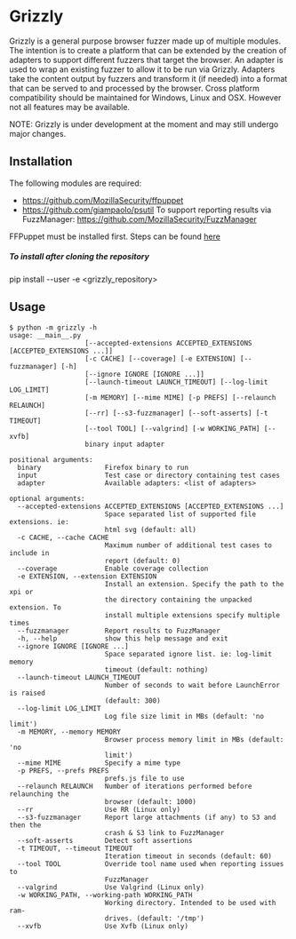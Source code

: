 Grizzly
=======

Grizzly is a general purpose browser fuzzer made up of multiple modules.
The intention is to create a platform that can be extended by the creation of adapters to support
different fuzzers that target the browser.
An adapter is used to wrap an existing fuzzer to allow it to be run via Grizzly.
Adapters take the content output by fuzzers and transform it (if needed) into a format that can
be served to and processed by the browser.
Cross platform compatibility should be maintained for Windows, Linux and OSX.
However not all features may be available.

NOTE: Grizzly is under development at the moment and may still undergo major changes.

Installation
------------
The following modules are required:
* https://github.com/MozillaSecurity/ffpuppet
* https://github.com/giampaolo/psutil
To support reporting results via FuzzManager:
https://github.com/MozillaSecurity/FuzzManager

FFPuppet must be installed first. Steps can be found [here](https://github.com/MozillaSecurity/ffpuppet#to-install-after-cloning-the-repository)

##### To install after cloning the repository
pip install --user -e <grizzly_repository>

Usage
-----
```
$ python -m grizzly -h
usage: __main__.py
                   [--accepted-extensions ACCEPTED_EXTENSIONS [ACCEPTED_EXTENSIONS ...]]
                   [-c CACHE] [--coverage] [-e EXTENSION] [--fuzzmanager] [-h]
                   [--ignore IGNORE [IGNORE ...]]
                   [--launch-timeout LAUNCH_TIMEOUT] [--log-limit LOG_LIMIT]
                   [-m MEMORY] [--mime MIME] [-p PREFS] [--relaunch RELAUNCH]
                   [--rr] [--s3-fuzzmanager] [--soft-asserts] [-t TIMEOUT]
                   [--tool TOOL] [--valgrind] [-w WORKING_PATH] [--xvfb]
                   binary input adapter

positional arguments:
  binary                Firefox binary to run
  input                 Test case or directory containing test cases
  adapter               Available adapters: <list of adapters>

optional arguments:
  --accepted-extensions ACCEPTED_EXTENSIONS [ACCEPTED_EXTENSIONS ...]
                        Space separated list of supported file extensions. ie:
                        html svg (default: all)
  -c CACHE, --cache CACHE
                        Maximum number of additional test cases to include in
                        report (default: 0)
  --coverage            Enable coverage collection
  -e EXTENSION, --extension EXTENSION
                        Install an extension. Specify the path to the xpi or
                        the directory containing the unpacked extension. To
                        install multiple extensions specify multiple times
  --fuzzmanager         Report results to FuzzManager
  -h, --help            show this help message and exit
  --ignore IGNORE [IGNORE ...]
                        Space separated ignore list. ie: log-limit memory
                        timeout (default: nothing)
  --launch-timeout LAUNCH_TIMEOUT
                        Number of seconds to wait before LaunchError is raised
                        (default: 300)
  --log-limit LOG_LIMIT
                        Log file size limit in MBs (default: 'no limit')
  -m MEMORY, --memory MEMORY
                        Browser process memory limit in MBs (default: 'no
                        limit')
  --mime MIME           Specify a mime type
  -p PREFS, --prefs PREFS
                        prefs.js file to use
  --relaunch RELAUNCH   Number of iterations performed before relaunching the
                        browser (default: 1000)
  --rr                  Use RR (Linux only)
  --s3-fuzzmanager      Report large attachments (if any) to S3 and then the
                        crash & S3 link to FuzzManager
  --soft-asserts        Detect soft assertions
  -t TIMEOUT, --timeout TIMEOUT
                        Iteration timeout in seconds (default: 60)
  --tool TOOL           Override tool name used when reporting issues to
                        FuzzManager
  --valgrind            Use Valgrind (Linux only)
  -w WORKING_PATH, --working-path WORKING_PATH
                        Working directory. Intended to be used with ram-
                        drives. (default: '/tmp')
  --xvfb                Use Xvfb (Linux only)
```
